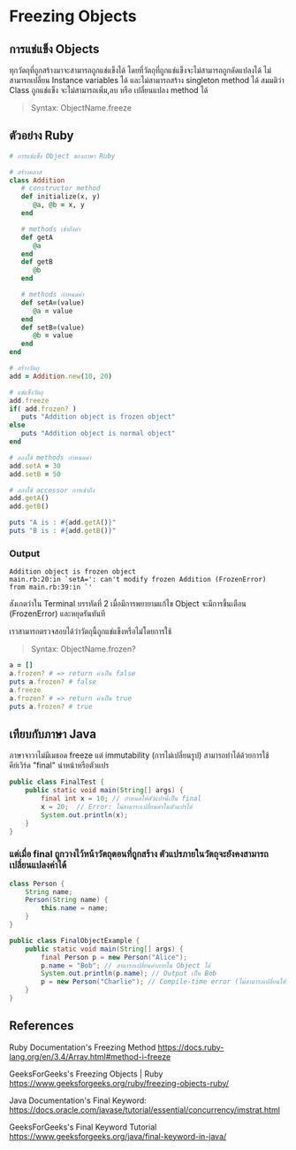 # Freezing Objects

## การแช่แข็ง Objects
ทุกวัตถุที่ถูกสร้างมาจะสามารถถูกแช่แข็งได้ โดยที่วัตถุที่ถูกแช่แข็งจะไม่สามารถถูกดัดแปลงได้ ไม่สามารถเปลี่ยน Instance variables ได้ และไม่สามารถสร้าง singleton method ได้
สมมติว่า Class ถูกแช่แข็ง จะไม่สามารถเพิ่ม,ลบ หรือ เปลี่ยนแปลง method ได้
> Syntax: ObjectName.freeze

## ตัวอย่าง Ruby
```ruby
# การแช่แข็ง Object ของภาษา Ruby

# สร้างคลาส
class Addition
   # constructor method
   def initialize(x, y)
      @a, @b = x, y
   end

   # methods เข้าถึงค่า
   def getA
      @a
   end
   def getB
      @b
   end

   # methods กำหนดค่า
   def setA=(value)
      @a = value
   end
   def setB=(value)
      @b = value
   end
end

# สร้างวัตถุ
add = Addition.new(10, 20)

# แช่แข็งวัตถุ 
add.freeze
if( add.frozen? )
   puts "Addition object is frozen object"
else
   puts "Addition object is normal object"
end

# ลองใช้ methods กำหนดค่า
add.setA = 30
add.setB = 50

# ลองใช้ accessor การเข้าถึง
add.getA()
add.getB()

puts "A is : #{add.getA()}"
puts "B is : #{add.getB()}"
```

### Output
```
Addition object is frozen object 
main.rb:20:in `setA=': can't modify frozen Addition (FrozenError) 
from main.rb:39:in `'
```

สังเกตว่าใน Terminal บรรทัดที่ 2 เมื่อมีการพยายามแก้ไข Object จะมีการขึ้นเตือน (FrozenError) และหยุดรันทันที

เราสามารถตรวจสอบได้ว่าวัตถุนี้ถูกแช่แข็งหรือไม่โดยการใช้
> Syntax: ObjectName.frozen?
```ruby
a = []
a.frozen? # => return ค่าเป็น false
puts a.frozen? # false
a.freeze
a.frozen? # => return ค่าเป็น true
puts a.frozen? # true
```

## เทียบกับภาษา Java
ภาษาจาวาไม่มีเมธอด freeze แต่ immutability (การไม่เปลี่ยนรูป) สามารถทำได้ด้วยการใช้คีย์เวิร์ด "final" นำหน้าหรือตัวแปร
```java
public class FinalTest {
    public static void main(String[] args) {
        final int x = 10; // กำหนดให้ตัวแปรนี้เป็น final
        x = 20;  // Error: ไม่สามารถเปลี่ยนค่าในตัวแปรได้
        System.out.println(x);
    }
}
```
### แต่เมื่อ final ถูกวางไว้หน้าวัตถุตอนที่ถูกสร้าง ตัวแปรภายในวัตถุจะยังคงสามารถเปลี่ยนแปลงค่าได้
```java
class Person {
    String name;
    Person(String name) {
        this.name = name;
    }
}

public class FinalObjectExample {
    public static void main(String[] args) {
        final Person p = new Person("Alice");
        p.name = "Bob"; // สามารถเปลี่ยนค่าภายใน Object ได้
        System.out.println(p.name); // Output เป็น Bob
        p = new Person("Charlie"); // Compile-time error (ไม่สามารถเปลี่ยนให้วัตถุ p ไปสร้าง object ใหม่ได้)
    }
}
```

## References
Ruby Documentation's Freezing Method https://docs.ruby-lang.org/en/3.4/Array.html#method-i-freeze

GeeksForGeeks's Freezing Objects | Ruby https://www.geeksforgeeks.org/ruby/freezing-objects-ruby/

Java Documentation's Final Keyword: https://docs.oracle.com/javase/tutorial/essential/concurrency/imstrat.html

GeeksForGeeks's Final Keyword Tutorial https://www.geeksforgeeks.org/java/final-keyword-in-java/
